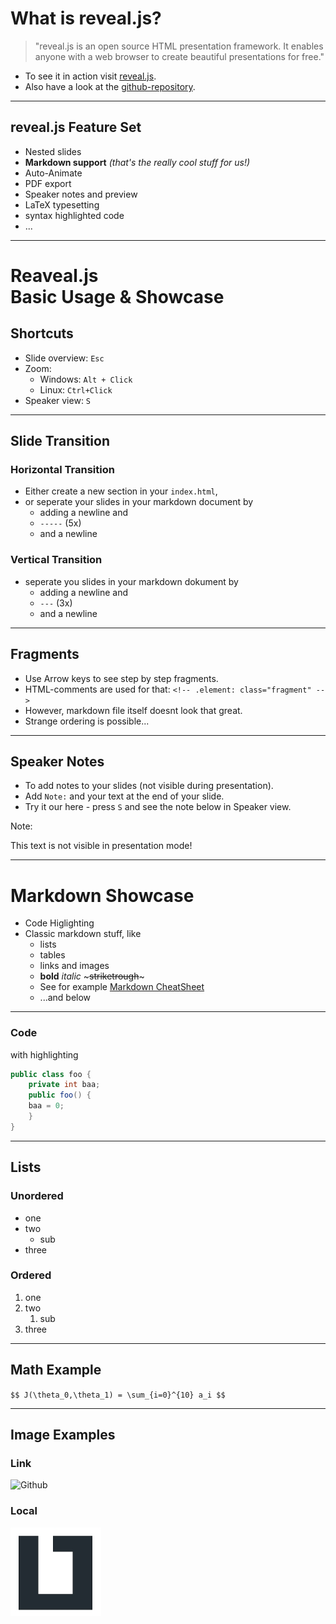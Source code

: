 # What is reveal.js?

> "reveal.js is an open source HTML presentation framework. It enables anyone with a web browser to create beautiful presentations for free."

- To see it in action visit [reveal.js](https://revealjs.com/).
- Also have a look at the [github-repository](https://github.com/hakimel/reveal.js).

---

## reveal.js Feature Set

- Nested slides
- **Markdown support** *(that's the really cool stuff for us!)*
- Auto-Animate
- PDF export
- Speaker notes and preview
- LaTeX typesetting
- syntax highlighted code
- ...

-----

# Reaveal.js<br> Basic Usage & Showcase

## Shortcuts

- Slide overview: `Esc`
- Zoom:
  - Windows: `Alt + Click`
  - Linux: `Ctrl+Click`
- Speaker view: `S`

---

## Slide Transition

### Horizontal Transition

- Either create a new section in your `index.html`,
- or seperate your slides in your markdown document by
  - adding a newline and  
  - `-----` (5x)
  - and a newline

### Vertical Transition

- seperate you slides in your markdown dokument by
  - adding a newline and  
  - `---` (3x)
  - and a newline

---

## Fragments

- Use Arrow keys to see step by step fragments.
- HTML-comments are used for that: `<!-- .element: class="fragment" -->` <!-- .element: class="fragment" data-fragment-index="1" -->
- However, markdown file itself doesnt look that great. <!-- .element: class="fragment" data-fragment-index="3" -->
- Strange ordering is possible... <!-- .element: class="fragment" data-fragment-index="2" -->

---

## Speaker Notes

- To add notes to your slides (not visible during presentation).
- Add `Note:` and your text at the end of your slide.
- Try it our here - press `S` and see the note below in Speaker view.

Note:

This text is not visible in presentation mode!

-----

# Markdown Showcase

- Code Higlighting
- Classic markdown stuff, like
  - lists
  - tables
  - links and images
  - **bold** *italic* ~~~striketrough~~~
  - See for example [Markdown CheatSheet](https://github.com/adam-p/markdown-here/wiki/Markdown-Cheatsheet)
  - ...and below

---

### Code

with highlighting

```java [1-2|3|4]
public class foo {
    private int baa;
    public foo() {
    baa = 0;
    }
}
```

---

## Lists

### Unordered

- one
- two
  - sub
- three

### Ordered

1. one
1. two
   1. sub
1. three

---

## Math Example

`$$ J(\theta_0,\theta_1) = \sum_{i=0}^{10} a_i $$`

---

## Image Examples

### Link

![Github](https://pngimg.com/uploads/github/small/github_PNG67.png)

### Local

![LiTec-Logo](./img/LiTec-Logo.jpg)
